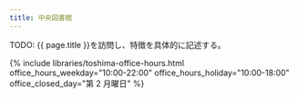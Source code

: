 ```yaml
---
title: 中央図書館
---
```


TODO: {{ page.title }}を訪問し、特徴を具体的に記述する。

{% include libraries/toshima-office-hours.html
    office_hours_weekday="10:00-22:00"
    office_hours_holiday="10:00-18:00"
    office_closed_day="第 2 月曜日" %}
